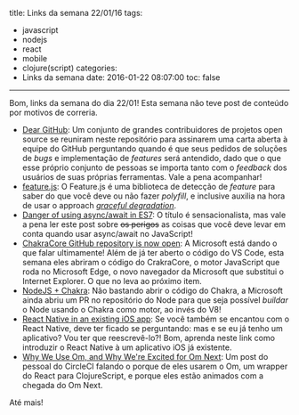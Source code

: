 title: Links da semana 22/01/16
tags:
  - javascript
  - nodejs
  - react
  - mobile
  - clojure(script)
categories:
  - Links da semana
date: 2016-01-22 08:07:00
toc: false
---
Bom, links da semana do dia 22/01! Esta semana não teve post de conteúdo por motivos de correria.

- [Dear GitHub](https://github.com/dear-github/dear-github): Um conjunto de grandes contribuidores de projetos open source se reuniram neste repositório para assinarem uma carta aberta à equipe do GitHub perguntando quando é que seus pedidos de soluções de _bugs_ e implementação de _features_ será antendido, dado que o que esse próprio conjunto de pessoas se importa tanto com o _feedback_ dos usuários de suas próprias ferramentas. Vale a pena acompanhar!
- [feature.js](https://github.com/viljamis/feature.js): O Feature.js é uma biblioteca de detecção de _feature_ para saber do que você deve ou não fazer _polyfill_, e inclusive auxilia na hora de usar o approach [_graceful degradation_](https://www.w3.org/wiki/Graceful_degradation_versus_progressive_enhancement#Graceful_degradation_and_progressive_enhancement_in_a_nutshell).
- [Danger of using async/await in ES7](https://medium.com/@yamalight/danger-of-using-async-await-in-es7-8006e3eb7efb#.smzdg6ovx): O título é sensacionalista, mas vale a pena ler este post sobre ~~os perigos~~ as coisas que você deve levar em conta quando usar async/await no JavaScript!
- [ChakraCore GitHub repository is now open](https://blogs.windows.com/msedgedev/2016/01/13/chakracore-now-open/): A Microsoft está dando o que falar ultimamente! Além de já ter aberto o código do VS Code, esta semana eles abriram o código do CrakraCore, o motor JavaScript que roda no Microsoft Edge, o novo navegador da Microsoft que substitui o Internet Explorer. O que no leva ao próximo item. 
- [NodeJS + Chakra](https://github.com/nodejs/node/pull/4765): Não bastando abrir o código do Chakra, a Microsoft ainda abriu um PR no repositório do Node para que seja possível _buildar_ o Node usando o Chakra como motor, ao invés do V8!
- [React Native in an existing iOS app](https://medium.com/delivery-com-engineering/react-native-in-an-existing-ios-app-delivered-874ba95a3c52#.yfo7wgzm9): Se você também se encantou com o React Native, deve ter ficado se perguntando: mas e se eu já tenho um aplicativo? Vou ter que reescrevê-lo?! Bom, aprenda neste link como introduzir o React Native à um aplicativo iOS já existente.
- [Why We Use Om, and Why We're Excited for Om Next](http://blog.circleci.com/why-we-use-om-and-why-were-excited-for-om-next/): Um post do pessoal do CircleCI falando o porque de eles usarem o Om, um wrapper do React para ClojureScript, e porque eles estão animados com a chegada do Om Next.

Até mais!